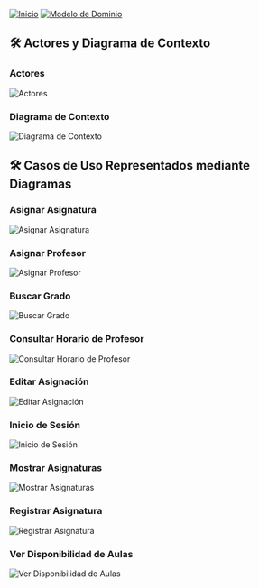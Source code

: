 [![Inicio](https://img.shields.io/badge/Inicio-blue?style=for-the-badge)](https://github.com/srgiom/24-25-IdSw1-SDR/tree/main)
[![Modelo de Dominio](https://img.shields.io/badge/Modelo%20de%20Dominio-blue?style=for-the-badge)](https://github.com/srgiom/24-25-IdSw1-SDR/tree/main/modeloDelDominio)

## 🛠️ **Actores y Diagrama de Contexto**

### Actores
![Actores](https://github.com/srgiom/24-25-IdSw1-SDR/raw/main/casosDeUso/actores/actores.png)

### Diagrama de Contexto
![Diagrama de Contexto](https://github.com/srgiom/24-25-IdSw1-SDR/raw/main/casosDeUso/diagramaDeContexto/DiagramaDeContexto.svg)

## 🛠️ Casos de Uso Representados mediante Diagramas

### Asignar Asignatura
![Asignar Asignatura](https://github.com/srgiom/24-25-IdSw1-SDR/raw/main/casosDeUso/imagenes/AsignarAsignatura.svg)

### Asignar Profesor
![Asignar Profesor](https://github.com/srgiom/24-25-IdSw1-SDR/raw/main/casosDeUso/imagenes/AsignarProfesor.svg)

### Buscar Grado
![Buscar Grado](https://github.com/srgiom/24-25-IdSw1-SDR/raw/main/casosDeUso/imagenes/BuscarGrado.svg)

### Consultar Horario de Profesor
![Consultar Horario de Profesor](https://github.com/srgiom/24-25-IdSw1-SDR/raw/main/casosDeUso/imagenes/ConsultarHorarioProfesor.svg)

### Editar Asignación
![Editar Asignación](https://github.com/srgiom/24-25-IdSw1-SDR/raw/main/casosDeUso/imagenes/EditarAsignación.svg)

### Inicio de Sesión
![Inicio de Sesión](https://github.com/srgiom/24-25-IdSw1-SDR/raw/main/casosDeUso/imagenes/InicioSesión.svg)

### Mostrar Asignaturas
![Mostrar Asignaturas](https://github.com/srgiom/24-25-IdSw1-SDR/raw/main/casosDeUso/imagenes/MostrarAsignaturas.svg)

### Registrar Asignatura
![Registrar Asignatura](https://github.com/srgiom/24-25-IdSw1-SDR/raw/main/casosDeUso/imagenes/RegistrarAsignatura.svg)

### Ver Disponibilidad de Aulas
![Ver Disponibilidad de Aulas](https://github.com/srgiom/24-25-IdSw1-SDR/raw/main/casosDeUso/imagenes/VerDisponibilidadAulas.svg)
